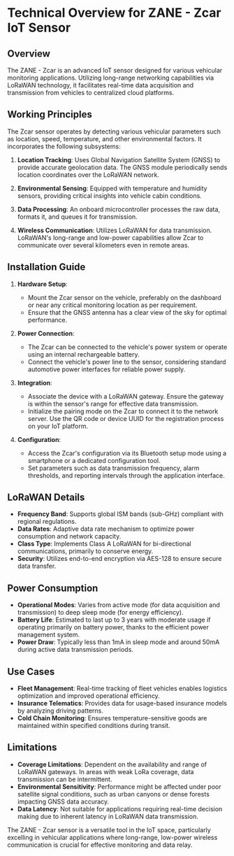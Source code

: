 # Technical Overview for ZANE - Zcar IoT Sensor

## Overview

The ZANE - Zcar is an advanced IoT sensor designed for various vehicular monitoring applications. Utilizing long-range networking capabilities via LoRaWAN technology, it facilitates real-time data acquisition and transmission from vehicles to centralized cloud platforms.

## Working Principles

The Zcar sensor operates by detecting various vehicular parameters such as location, speed, temperature, and other environmental factors. It incorporates the following subsystems:

1. **Location Tracking**: Uses Global Navigation Satellite System (GNSS) to provide accurate geolocation data. The GNSS module periodically sends location coordinates over the LoRaWAN network.

2. **Environmental Sensing**: Equipped with temperature and humidity sensors, providing critical insights into vehicle cabin conditions.

3. **Data Processing**: An onboard microcontroller processes the raw data, formats it, and queues it for transmission. 

4. **Wireless Communication**: Utilizes LoRaWAN for data transmission. LoRaWAN's long-range and low-power capabilities allow Zcar to communicate over several kilometers even in remote areas.

## Installation Guide

1. **Hardware Setup**:
   - Mount the Zcar sensor on the vehicle, preferably on the dashboard or near any critical monitoring location as per requirement.
   - Ensure that the GNSS antenna has a clear view of the sky for optimal performance.

2. **Power Connection**: 
   - The Zcar can be connected to the vehicle's power system or operate using an internal rechargeable battery.
   - Connect the vehicle's power line to the sensor, considering standard automotive power interfaces for reliable power supply.

3. **Integration**:
   - Associate the device with a LoRaWAN gateway. Ensure the gateway is within the sensor's range for effective data transmission.
   - Initialize the pairing mode on the Zcar to connect it to the network server. Use the QR code or device UUID for the registration process on your IoT platform.

4. **Configuration**:
   - Access the Zcar's configuration via its Bluetooth setup mode using a smartphone or a dedicated configuration tool.
   - Set parameters such as data transmission frequency, alarm thresholds, and reporting intervals through the application interface.

## LoRaWAN Details

- **Frequency Band**: Supports global ISM bands (sub-GHz) compliant with regional regulations.
- **Data Rates**: Adaptive data rate mechanism to optimize power consumption and network capacity.
- **Class Type**: Implements Class A LoRaWAN for bi-directional communications, primarily to conserve energy.
- **Security**: Utilizes end-to-end encryption via AES-128 to ensure secure data transfer.

## Power Consumption

- **Operational Modes**: Varies from active mode (for data acquisition and transmission) to deep sleep mode (for energy efficiency).
- **Battery Life**: Estimated to last up to 3 years with moderate usage if operating primarily on battery power, thanks to the efficient power management system.
- **Power Draw**: Typically less than 1mA in sleep mode and around 50mA during active data transmission periods.

## Use Cases

- **Fleet Management**: Real-time tracking of fleet vehicles enables logistics optimization and improved operational efficiency.
- **Insurance Telematics**: Provides data for usage-based insurance models by analyzing driving patterns.
- **Cold Chain Monitoring**: Ensures temperature-sensitive goods are maintained within specified conditions during transit.

## Limitations

- **Coverage Limitations**: Dependent on the availability and range of LoRaWAN gateways. In areas with weak LoRa coverage, data transmission can be intermittent.
- **Environmental Sensitivity**: Performance might be affected under poor satellite signal conditions, such as urban canyons or dense forests impacting GNSS data accuracy.
- **Data Latency**: Not suitable for applications requiring real-time decision making due to inherent latency in LoRaWAN data transmission.

The ZANE - Zcar sensor is a versatile tool in the IoT space, particularly excelling in vehicular applications where long-range, low-power wireless communication is crucial for effective monitoring and data relay.